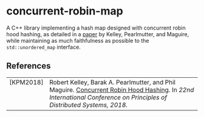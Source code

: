# concurrent-robin-map

A C++ library implementing a hash map designed with concurrent robin hood hashing, as detailed in
a [paper](https://arxiv.org/pdf/1809.04339.pdf) by Kelley, Pearlmutter, and Maguire, while
maintaining as much faithfulness as possible to the `std::unordered_map` interface.

## References

<table style="border:0px">
<tr>
    <td valign="top"><a name="ref-kelley-pearlmutter-maguire-2018"></a>[KPM2018]</td>
    <td>Robert Kelley, Barak A. Pearlmutter, and Phil Maguire.
    <a href=https://arxiv.org/pdf/1809.04339.pdf>
    Concurrent Robin Hood Hashing</a>.
    In <i>22nd International Conference on Principles of Distributed Systems, 2018.</td>
</tr>
</table>
